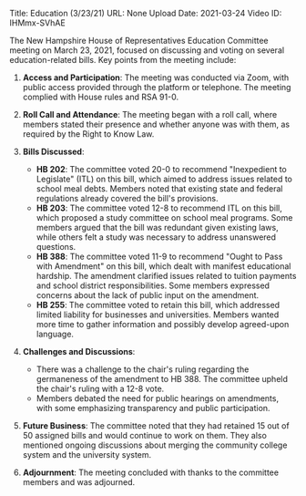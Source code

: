 Title: Education (3/23/21)
URL: None
Upload Date: 2021-03-24
Video ID: IHMmx-SVhAE

The New Hampshire House of Representatives Education Committee meeting on March 23, 2021, focused on discussing and voting on several education-related bills. Key points from the meeting include:

1. **Access and Participation**: The meeting was conducted via Zoom, with public access provided through the platform or telephone. The meeting complied with House rules and RSA 91-0.

2. **Roll Call and Attendance**: The meeting began with a roll call, where members stated their presence and whether anyone was with them, as required by the Right to Know Law.

3. **Bills Discussed**:
   - **HB 202**: The committee voted 20-0 to recommend "Inexpedient to Legislate" (ITL) on this bill, which aimed to address issues related to school meal debts. Members noted that existing state and federal regulations already covered the bill's provisions.
   - **HB 203**: The committee voted 12-8 to recommend ITL on this bill, which proposed a study committee on school meal programs. Some members argued that the bill was redundant given existing laws, while others felt a study was necessary to address unanswered questions.
   - **HB 388**: The committee voted 11-9 to recommend "Ought to Pass with Amendment" on this bill, which dealt with manifest educational hardship. The amendment clarified issues related to tuition payments and school district responsibilities. Some members expressed concerns about the lack of public input on the amendment.
   - **HB 255**: The committee voted to retain this bill, which addressed limited liability for businesses and universities. Members wanted more time to gather information and possibly develop agreed-upon language.

4. **Challenges and Discussions**:
   - There was a challenge to the chair's ruling regarding the germaneness of the amendment to HB 388. The committee upheld the chair's ruling with a 12-8 vote.
   - Members debated the need for public hearings on amendments, with some emphasizing transparency and public participation.

5. **Future Business**: The committee noted that they had retained 15 out of 50 assigned bills and would continue to work on them. They also mentioned ongoing discussions about merging the community college system and the university system.

6. **Adjournment**: The meeting concluded with thanks to the committee members and was adjourned.